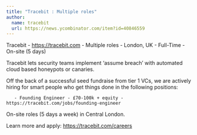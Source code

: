```yaml
---
title: "Tracebit : Multiple roles"
author:
  name: tracebit
  url: https://news.ycombinator.com/item?id=40846559
---
```

Tracebit - <a href="https:&#x2F;&#x2F;tracebit.com" rel="nofollow">https:&#x2F;&#x2F;tracebit.com</a> - Multiple roles - London, UK - Full-Time - On-site (5 days)

Tracebit lets security teams implement ‘assume breach’ with automated cloud based honeypots or canaries.

Off the back of a successful seed fundraise from tier 1 VCs, we are actively hiring for smart people who get things done in the following positions:

<pre><code>   - Founding Engineer - £70-100k + equity - https:&#x2F;&#x2F;tracebit.com&#x2F;jobs&#x2F;founding-engineer 
</code></pre>
On-site roles (5 days a week) in Central London.

Learn more and apply: <a href="https:&#x2F;&#x2F;tracebit.com&#x2F;careers" rel="nofollow">https:&#x2F;&#x2F;tracebit.com&#x2F;careers</a>
